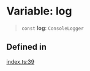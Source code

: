 # Variable: log

> `const` **log**: `ConsoleLogger`

## Defined in

[index.ts:39](https://github.com/andreisergiu98/baeta/blob/e352a1ec749c5b23df693f5f8373ac0b75347349/packages/util-log/index.ts#L39)
